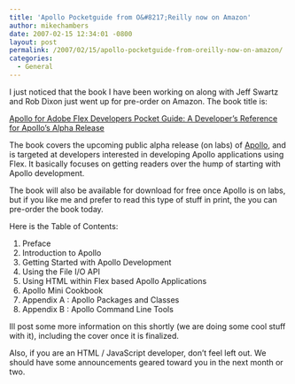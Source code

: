 ```yaml
---
title: 'Apollo Pocketguide from O&#8217;Reilly now on Amazon'
author: mikechambers
date: 2007-02-15 12:34:01 -0800
layout: post
permalink: /2007/02/15/apollo-pocketguide-from-oreilly-now-on-amazon/
categories:
  - General
---
```



I just noticed that the book I have been working on along with Jeff Swartz and Rob Dixon just went up for pre-order on Amazon. The book title is:

[Apollo for Adobe Flex Developers Pocket Guide: A Developer&#8217;s Reference for Apollo&#8217;s Alpha Release][1]

The book covers the upcoming public alpha release (on labs) of [Apollo][2], and is targeted at developers interested in developing Apollo applications using Flex. It basically focuses on getting readers over the hump of starting with Apollo development.  
<!--more-->

  
The book will also be available for download for free once Apollo is on labs, but if you like me and prefer to read this type of stuff in print, the you can pre-order the book today.

Here is the Table of Contents:

1.  Preface
2.  Introduction to Apollo
3.  Getting Started with Apollo Development
4.  Using the File I/O API
5.  Using HTML within Flex based Apollo Applications
6.  Apollo Mini Cookbook
7.  Appendix A : Apollo Packages and Classes
8.  Appendix B : Apollo Command Line Tools

Ill post some more information on this shortly (we are doing some cool stuff with it), including the cover once it is finalized.

Also, if you are an HTML / JavaScript developer, don&#8217;t feel left out. We should have some announcements geared toward you in the next month or two.

 [1]: http://www.amazon.com/Apollo-Adobe-Developers-Pocket-Guide/dp/0596513917/
 [2]: http://www.adobe.com/go/apollo